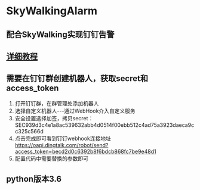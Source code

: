 # SkyWalkingAlarm
配合SkyWalking实现钉钉告警
---
## [详细教程](https://blog.aifudao.site/2019/11/20/skywalking-alarm/)
## 需要在钉钉群创建机器人，获取secret和access_token
1. 打开钉钉群，在群管理处添加机器人  
2. 选择自定义机器人---通过WebHook介入自定义服务  
3. 安全设置选择加签，拷贝secret：SEC939d3c4e1a8ac539632abb4d0514f00ebb512c4ad75a3923daeca9cc325c566d  
4. 点击完成即可看到钉钉webhook连接地址 https://oapi.dingtalk.com/robot/send?access_token=becd2d0c6392b8f6bdcb868fc7be9e48d1   
5. 配置代码中需要替换的参数即可   

## python版本3.6

